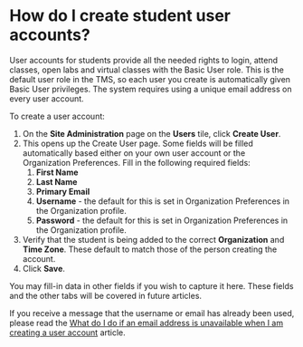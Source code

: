 # How do I create student user accounts?

User accounts for students provide all the needed rights to login, attend classes, open labs and virtual classes with the Basic User role. This is the default user role in the TMS, so each user you create is automatically given Basic User privileges. The system requires using a unique email address on every user account.

To create a user account:
1. On the **Site Administration** page on the **Users** tile, click **Create User**. 
1. This opens up the Create User page. Some fields will be filled automatically based either on your own user account or the Organization Preferences. Fill in the following required fields: 
     1. **First Name**
     1. **Last Name**
     1. **Primary Email**
     1. **Username** - the default for this is set in Organization Preferences in the Organization profile.
     1. **Password** - the default for this is set in Organization Preferences in the Organization profile.
1. Verify that the student is being added to the correct **Organization** and **Time Zone**. These default to match those of the person creating the account.
1. Click **Save**.

You may fill-in data in other fields if you wish to capture it here. These fields and the other tabs will be covered in future articles.

If you receive a  message that the username or email has already been used, please read the [What do I do if an email address is unavailable when I am creating a user account](what-to-do-if-email-address-unavailable-when-creating-user-account.md) article.

